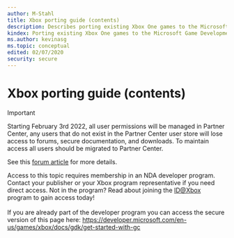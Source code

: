 ```yaml
---
author: M-Stahl
title: Xbox porting guide (contents)
description: Describes porting existing Xbox One games to the Microsoft Game Development Kit (GDK).
kindex: Porting existing Xbox One games to the Microsoft Game Development Kit (GDK)
ms.author: kevinasg
ms.topic: conceptual
edited: 02/07/2020
security: secure
---
```


# Xbox porting guide (contents)
> [!IMPORTANT]
> Starting February 3rd 2022, all user permissions will be managed in Partner Center, any users that do not exist in the Partner Center user store will lose access to forums, secure documentation, and downloads. To maintain access all users should be migrated to Partner Center. <p></p>See this <a href="https://forums.xboxlive.com/articles/132187/breaking-change-user-access-for-forums-secure-docu.html">forum article</a> for more details.  

 Access to this topic requires membership in an NDA developer program. Contact your publisher or your Xbox program representative if you need direct access. Not in the program? Read about joining the <a href="https://www.xbox.com/Developers/id">ID@Xbox</a> program to gain access today!  <br/><br/>If you are already part of the developer program you can access the secure version of this page here: <a target="_blank" href="https://developer.microsoft.com/en-us/games/xbox/docs/gdk/get-started-with-gc">https://developer.microsoft.com/en-us/games/xbox/docs/gdk/get-started-with-gc</a>